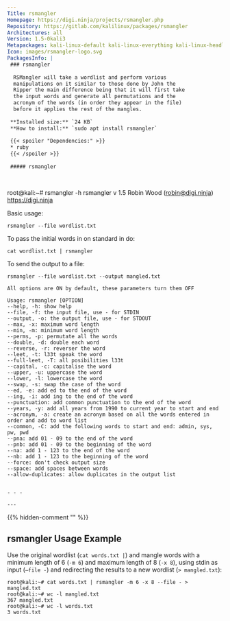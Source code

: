```yaml
---
Title: rsmangler
Homepage: https://digi.ninja/projects/rsmangler.php
Repository: https://gitlab.com/kalilinux/packages/rsmangler
Architectures: all
Version: 1.5-0kali3
Metapackages: kali-linux-default kali-linux-everything kali-linux-headless kali-linux-large kali-tools-passwords 
Icon: images/rsmangler-logo.svg
PackagesInfo: |
 ### rsmangler
 
  RSMangler will take a wordlist and perform various
  manipulations on it similar to those done by John the
  Ripper the main difference being that it will first take
  the input words and generate all permutations and the
  acronym of the words (in order they appear in the file)
  before it applies the rest of the mangles.
 
 **Installed size:** `24 KB`  
 **How to install:** `sudo apt install rsmangler`  
 
 {{< spoiler "Dependencies:" >}}
 * ruby
 {{< /spoiler >}}
 
 ##### rsmangler
 
 
 ```
 root@kali:~# rsmangler -h
 rsmangler v 1.5 Robin Wood (robin@digi.ninja) <https://digi.ninja>
 
 Basic usage:
 
 	rsmangler --file wordlist.txt
 
 To pass the initial words in on standard in do:
 
 	cat wordlist.txt | rsmangler
 
 To send the output to a file:
 
 	rsmangler --file wordlist.txt --output mangled.txt
 
 	All options are ON by default, these parameters turn them OFF
 
 	Usage: rsmangler [OPTION]
 	--help, -h: show help
 	--file, -f: the input file, use - for STDIN
 	--output, -o: the output file, use - for STDOUT
 	--max, -x: maximum word length
 	--min, -m: minimum word length
 	--perms, -p: permutate all the words
 	--double, -d: double each word
 	--reverse, -r: reverser the word
 	--leet, -t: l33t speak the word
 	--full-leet, -T: all posibilities l33t
 	--capital, -c: capitalise the word
 	--upper, -u: uppercase the word
 	--lower, -l: lowercase the word
 	--swap, -s: swap the case of the word
 	--ed, -e: add ed to the end of the word
 	--ing, -i: add ing to the end of the word
 	--punctuation: add common punctuation to the end of the word
 	--years, -y: add all years from 1990 to current year to start and end
 	--acronym, -a: create an acronym based on all the words entered in order and add to word list
 	--common, -C: add the following words to start and end: admin, sys, pw, pwd
 	--pna: add 01 - 09 to the end of the word
 	--pnb: add 01 - 09 to the beginning of the word
 	--na: add 1 - 123 to the end of the word
 	--nb: add 1 - 123 to the beginning of the word
 	--force: don't check output size
 	--space: add spaces between words
 	--allow-duplicates: allow duplicates in the output list
 
 ```
 
 - - -
 
---
```

{{% hidden-comment "<!--Do not edit anything above this line-->" %}}

## rsmangler Usage Example

Use the original wordlist (`cat words.txt |`) and mangle words with a minimum length of 6 (`-m 6`) and maximum length of 8 (`-x 8`), using stdin as input (`–file -`) and redirecting the results to a new wordlist (`> mangled.txt`):

```
root@kali:~# cat words.txt | rsmangler -m 6 -x 8 --file - > mangled.txt
root@kali:~# wc -l mangled.txt
367 mangled.txt
root@kali:~# wc -l words.txt
3 words.txt
```
